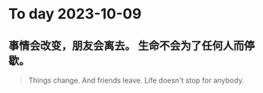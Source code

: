 
# To day 2023-10-09


## 事情会改变，朋友会离去。 生命不会为了任何人而停歇。
> Things change. And friends leave. Life doesn't stop for anybody. 

    